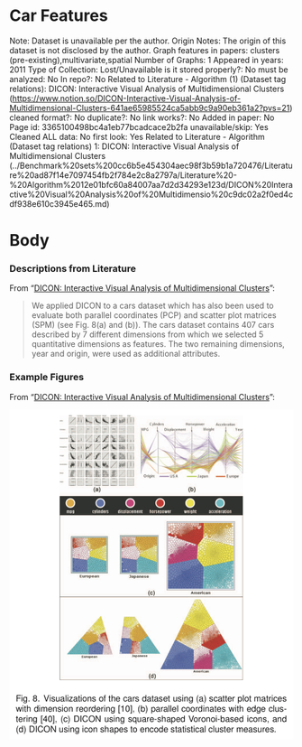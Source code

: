 # Car Features

Note: Dataset is unavailable per the author.
Origin Notes: The origin of this dataset is not disclosed by the author.
Graph features in papers: clusters (pre-existing),multivariate,spatial
Number of Graphs: 1
Appeared in years: 2011
Type of Collection: Lost/Unavailable
is it stored properly?: No
must be analyzed: No
In repo?: No
Related to Literature - Algorithm (1) (Dataset tag relations): DICON: Interactive Visual Analysis of Multidimensional Clusters (https://www.notion.so/DICON-Interactive-Visual-Analysis-of-Multidimensional-Clusters-641ae65985524ca5abb9c9a90eb361a2?pvs=21)
cleaned format?: No
duplicate?: No
link works?: No
Added in paper: No
Page id: 3365100498bc4a1eb77bcadcace2b2fa
unavailable/skip: Yes
Cleaned ALL data: No
first look: Yes
Related to Literature - Algorithm (Dataset tag relations) 1: DICON: Interactive Visual Analysis of Multidimensional Clusters (../Benchmark%20sets%200cc6b5e454304aec98f3b59b1a720476/Literature%20ad87f14e7097454fb2f784e2c8a2797a/Literature%20-%20Algorithm%2012e01bfc60a84007aa7d2d34293e123d/DICON%20Interactive%20Visual%20Analysis%20of%20Multidimensio%20c9dc02a2f0ed4cdf938e610c3945e465.md)

# Body

### Descriptions from Literature

From “[DICON: Interactive Visual Analysis of Multidimensional Clusters](https://doi.org/10.1109/TVCG.2011.188)”:

> We applied DICON to a cars dataset which has also been used to evaluate both parallel coordinates (PCP) and scatter plot matrices (SPM) (see Fig. 8(a) and (b)). The cars dataset contains 407 cars described by 7 different dimensions from which we selected 5 quantitative dimensions as features. The two remaining dimensions, year and origin, were used as additional attributes.
> 

### Example Figures

From “[DICON: Interactive Visual Analysis of Multidimensional Clusters](https://doi.org/10.1109/TVCG.2011.188)”:

![IMG_0010.jpeg](Car%20Features%203365100498bc4a1eb77bcadcace2b2fa/IMG_0010.jpeg)